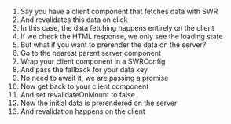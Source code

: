 1. Say you have a client component that fetches data with SWR
2. And revalidates this data on click
3. In this case, the data fetching happens entirely on the client
4. If we check the HTML response, we only see the loading state
5. But what if you want to prerender the data on the server?
6. Go to the nearest parent server component
7. Wrap your client component in a SWRConfig
8. And pass the fallback for your data key
9. No need to await it, we are passing a promise
10. Now get back to your client component
11. And set revalidateOnMount to false
12. Now the initial data is prerendered on the server
13. And revalidation happens on the client
